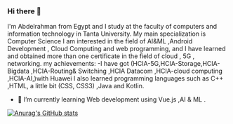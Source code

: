 ### Hi there 👋

I'm Abdelrahman from Egypt and I study at the faculty of computers and information technology in Tanta University. My main specialization is Computer Science
I am interested in the field of AI&ML ,Android Development , Cloud Computing and web programming, and I have learned and obtained more than one certificate in the field of cloud , 5G , networking.
my achievements:
-I have got (HCIA-5G,HCIA-Storage,HCIA-Bigdata ,HCIA-Routing& Switching ,HCIA Datacom ,HCIA-cloud computing ,HCIA-AI,)with Huawei
I also learned programming languages such as C++ ,HTML, a little bit (CSS, CSS3) ,Java and Kotlin.

- 🌱 I’m currently learning Web development using Vue.js ,AI & ML .

[![Anurag's GitHub stats](https://github-readme-stats.vercel.app/api?username=Abdelra7manElgendy)](https://github.com/anuraghazra/github-readme-stats)
